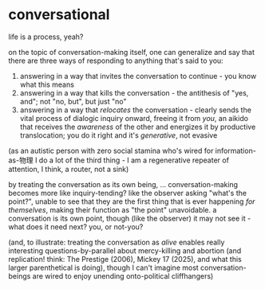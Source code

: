 # conversational

life is a process, yeah?

on the topic of conversation-making itself, one can generalize and say that there are three ways of responding to anything that's said to you:

1. answering in a way that invites the conversation to continue - you know what this means
2. answering in a way that kills the conversation - the antithesis of "yes, and"; not "no, but", but just "no"
3. answering in a way that _relocates_ the conversation - clearly sends the vital process of dialogic inquiry onward, freeing it from _you_, an aikido that receives the _awareness_ of the other and energizes it by productive translocation; you do it right and it's _generative_, not evasive

(as an autistic person with zero social stamina who's wired for information-as-物理 I do a lot of the third thing - I am a regenerative repeater of attention, I think, a router, not a sink)

by treating the conversation as its own being, ... conversation-making becomes more like inquiry-tending? like the observer asking "what's the point?", unable to see that they are the first thing that is ever happening _for themselves_, making their function as "the point" unavoidable. a conversation is its own point, though (like the observer) it may not see it - what does it need next? you, or not-you?

(and, to illustrate: treating the conversation as _alive_ enables really interesting questions-by-parallel about mercy-killing and abortion (and replication! think: The Prestige (2006), Mickey 17 (2025), and what this larger parenthetical is doing), though I can't imagine most conversation-beings are wired to enjoy unending onto-political cliffhangers)
